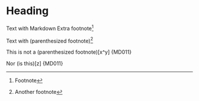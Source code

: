 # Heading

Text with Markdown Extra footnote[^1]

Text with (parenthesized footnote)[^2]

This is not a (parenthesized footnote)[x^y] {MD011}

Nor (is this)[z] {MD011}

<!-- markdownlint-disable MD053 -->

[^1]: Footnote
[^2]: Another footnote

